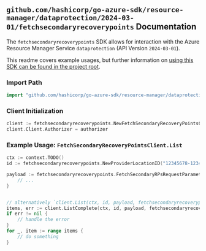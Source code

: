 
## `github.com/hashicorp/go-azure-sdk/resource-manager/dataprotection/2024-03-01/fetchsecondaryrecoverypoints` Documentation

The `fetchsecondaryrecoverypoints` SDK allows for interaction with the Azure Resource Manager Service `dataprotection` (API Version `2024-03-01`).

This readme covers example usages, but further information on [using this SDK can be found in the project root](https://github.com/hashicorp/go-azure-sdk/tree/main/docs).

### Import Path

```go
import "github.com/hashicorp/go-azure-sdk/resource-manager/dataprotection/2024-03-01/fetchsecondaryrecoverypoints"
```


### Client Initialization

```go
client := fetchsecondaryrecoverypoints.NewFetchSecondaryRecoveryPointsClientWithBaseURI("https://management.azure.com")
client.Client.Authorizer = authorizer
```


### Example Usage: `FetchSecondaryRecoveryPointsClient.List`

```go
ctx := context.TODO()
id := fetchsecondaryrecoverypoints.NewProviderLocationID("12345678-1234-9876-4563-123456789012", "example-resource-group", "locationValue")

payload := fetchsecondaryrecoverypoints.FetchSecondaryRPsRequestParameters{
	// ...
}


// alternatively `client.List(ctx, id, payload, fetchsecondaryrecoverypoints.DefaultListOperationOptions())` can be used to do batched pagination
items, err := client.ListComplete(ctx, id, payload, fetchsecondaryrecoverypoints.DefaultListOperationOptions())
if err != nil {
	// handle the error
}
for _, item := range items {
	// do something
}
```
